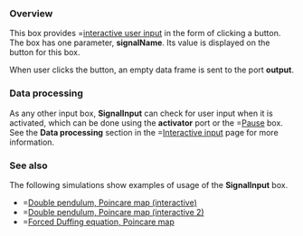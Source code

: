### Overview

This box provides =[interactive user input](/doc#page/general-interactive-input) in the form of clicking a button.
The box has one parameter, **signalName**. Its value is displayed on the button for this box.

When user clicks the button, an empty data frame is sent to the port **output**.

### Data processing

As any other input box, **SignalInput** can check for user input when it is activated, which can be done using the **activator** port or the =[Pause](/doc#box/Pause) box.
See the **Data processing** section in the =[Interactive input](/doc#page/general-interactive-input) page for more information.

### See also
The following simulations show examples of usage of the **SignalInput** box.
* =[Double pendulum, Poincare map (interactive)](/editor?sim=double-pendulum-psec-interactive)
* =[Double pendulum, Poincare map (interactive 2)](/editor?sim=double-pendulum-psec-interactive2)
* =[Forced Duffing equation, Poincare map](/editor?sim=forced-duffing-psec)
